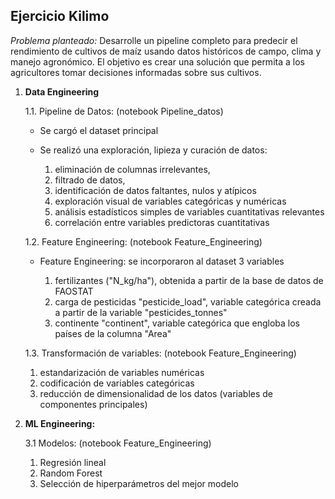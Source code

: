 ## **Ejercicio Kilimo**

*Problema planteado:* Desarrolle un pipeline completo para predecir el rendimiento de cultivos de maíz usando datos históricos de campo, clima y manejo agronómico.
El objetivo es crear una solución que permita a los agricultores tomar decisiones informadas sobre sus cultivos.


1. **Data Engineering**

   1.1. Pipeline de Datos: (notebook Pipeline_datos)

   - Se cargó el dataset principal

   - Se realizó una exploración, lipieza y curación de datos:
   
      1) eliminación de columnas irrelevantes, 
      2) filtrado de datos, 
      3) identificación de datos faltantes, nulos y atípicos
      3) exploración visual de variables categóricas y numéricas 
      4) análisis estadísticos simples de variables cuantitativas relevantes
      5) correlación entre variables predictoras cuantitativas 
      
   1.2. Feature Engineering: (notebook Feature_Engineering)     
      
   - Feature Engineering: se incorporaron al dataset 3 variables 
   
      1) fertilizantes ("N_kg/ha"), obtenida a partir de la base de datos de FAOSTAT
      2) carga de pesticidas "pesticide_load", variable categórica creada a partir de la variable "pesticides_tonnes"
      3) continente "continent", variable categórica que engloba los países de la columna "Area"
      
   1.3. Transformación de variables: (notebook Feature_Engineering)
  
      1) estandarización de variables numéricas
      2) codificación de variables categóricas 
      3) reducción de dimensionalidad de los datos (variables de componentes principales)
      
      
      
3. **ML Engineering:**

   3.1 Modelos: (notebook Feature_Engineering) 
   
      1) Regresión lineal  
      2) Random Forest 
      3) Selección de hiperparámetros del mejor modelo


      
      
      
      
      
      

      
      
      

